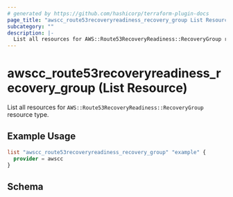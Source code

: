 ```yaml
---
# generated by https://github.com/hashicorp/terraform-plugin-docs
page_title: "awscc_route53recoveryreadiness_recovery_group List Resource - terraform-provider-awscc"
subcategory: ""
description: |-
  List all resources for AWS::Route53RecoveryReadiness::RecoveryGroup resource type.
---
```


# awscc_route53recoveryreadiness_recovery_group (List Resource)

List all resources for `AWS::Route53RecoveryReadiness::RecoveryGroup` resource type.

## Example Usage

```terraform
list "awscc_route53recoveryreadiness_recovery_group" "example" {
  provider = awscc
}
```

<!-- schema generated by tfplugindocs -->
## Schema
